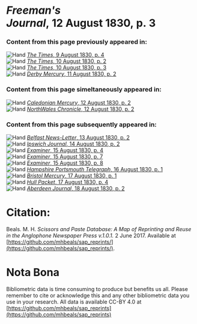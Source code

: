 # *Freeman's Journal*, 12 August 1830, p. 3  
  
### Content from this page previously appeared in:  
![Hand](http://scissorsandpaste.net/wp-content/uploads/2017/06/smallhandpointer.png) [*The Times*, 9 August 1830, p. 4](https://mhbeals.github.io/sap_html/The-Times/The-Times-9-August-1830-p-4)  
![Hand](http://scissorsandpaste.net/wp-content/uploads/2017/06/smallhandpointer.png) [*The Times*, 10 August 1830, p. 2](https://mhbeals.github.io/sap_html/The-Times/The-Times-10-August-1830-p-2)  
![Hand](http://scissorsandpaste.net/wp-content/uploads/2017/06/smallhandpointer.png) [*The Times*, 10 August 1830, p. 3](https://mhbeals.github.io/sap_html/The-Times/The-Times-10-August-1830-p-3)  
![Hand](http://scissorsandpaste.net/wp-content/uploads/2017/06/smallhandpointer.png) [*Derby Mercury*, 11 August 1830, p. 2](https://mhbeals.github.io/sap_html/Derby-Mercury/Derby-Mercury-11-August-1830-p-2)  
  
### Content from this page simeltaneously appeared in:  
![Hand](http://scissorsandpaste.net/wp-content/uploads/2017/06/smallhandpointer.png) [*Caledonian Mercury*, 12 August 1830, p. 2](https://mhbeals.github.io/sap_html/Caledonian-Mercury/Caledonian-Mercury-12-August-1830-p-2)  
![Hand](http://scissorsandpaste.net/wp-content/uploads/2017/06/smallhandpointer.png) [*NorthWales Chronicle*, 12 August 1830, p. 2](https://mhbeals.github.io/sap_html/NorthWales-Chronicle/NorthWales-Chronicle-12-August-1830-p-2)  
  
### Content from this page subsequently appeared in:  
![Hand](http://scissorsandpaste.net/wp-content/uploads/2017/06/smallhandpointer.png) [*Belfast News-Letter*, 13 August 1830, p. 2](https://mhbeals.github.io/sap_html/Belfast-News-Letter/Belfast-News-Letter-13-August-1830-p-2)  
![Hand](http://scissorsandpaste.net/wp-content/uploads/2017/06/smallhandpointer.png) [*Ipswich Journal*, 14 August 1830, p. 2](https://mhbeals.github.io/sap_html/Ipswich-Journal/Ipswich-Journal-14-August-1830-p-2)  
![Hand](http://scissorsandpaste.net/wp-content/uploads/2017/06/smallhandpointer.png) [*Examiner*, 15 August 1830, p. 4](https://mhbeals.github.io/sap_html/Examiner/Examiner-15-August-1830-p-4)  
![Hand](http://scissorsandpaste.net/wp-content/uploads/2017/06/smallhandpointer.png) [*Examiner*, 15 August 1830, p. 7](https://mhbeals.github.io/sap_html/Examiner/Examiner-15-August-1830-p-7)  
![Hand](http://scissorsandpaste.net/wp-content/uploads/2017/06/smallhandpointer.png) [*Examiner*, 15 August 1830, p. 8](https://mhbeals.github.io/sap_html/Examiner/Examiner-15-August-1830-p-8)  
![Hand](http://scissorsandpaste.net/wp-content/uploads/2017/06/smallhandpointer.png) [*Hampshire Portsmouth Telegraph*, 16 August 1830, p. 1](https://mhbeals.github.io/sap_html/Hampshire-Portsmouth-Telegraph/Hampshire-Portsmouth-Telegraph-16-August-1830-p-1)  
![Hand](http://scissorsandpaste.net/wp-content/uploads/2017/06/smallhandpointer.png) [*Bristol Mercury*, 17 August 1830, p. 1](https://mhbeals.github.io/sap_html/Bristol-Mercury/Bristol-Mercury-17-August-1830-p-1)  
![Hand](http://scissorsandpaste.net/wp-content/uploads/2017/06/smallhandpointer.png) [*Hull Packet*, 17 August 1830, p. 4](https://mhbeals.github.io/sap_html/Hull-Packet/Hull-Packet-17-August-1830-p-4)  
![Hand](http://scissorsandpaste.net/wp-content/uploads/2017/06/smallhandpointer.png) [*Aberdeen Journal*, 18 August 1830, p. 2](https://mhbeals.github.io/sap_html/Aberdeen-Journal/Aberdeen-Journal-18-August-1830-p-2)  


# Citation: 

Beals. M. H. *Scissors and Paste Database: A Map of Reprinting and Reuse in the Anglophone Newspaper Press v.1.0.1.* 2 June 2017. Available at [https://github.com/mhbeals/sap_reprints/](https://github.com/mhbeals/sap_reprints/). 

# Nota Bona

Bibliometric data is time consuming to produce but benefits us all. Please remember to cite or acknowledge this and any other bibliometric data you use in your research. All data is available CC-BY 4.0 at [https://github.com/mhbeals/sap_reprints](https://github.com/mhbeals/sap_reprints)